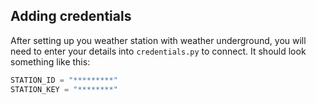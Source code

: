 ## Adding credentials

After setting up you weather station with weather underground, you will need to enter your details into `credentials.py` to connect. It should look something like this: 

```py
STATION_ID = "*********"
STATION_KEY = "********"
```